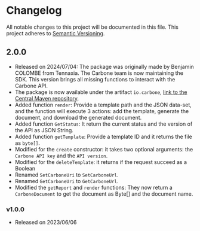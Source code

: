 # Changelog

All notable changes to this project will be documented in this file. This project adheres to [Semantic Versioning](https://semver.org/spec/v2.0.0.html).

## 2.0.0
- Released on 2024/07/04: The package was originally made by Benjamin COLOMBE from Tennaxia. The Carbone team is now maintaining the SDK. This version brings all missing functions to interact with the Carbone API.
- The package is now available under the artifact `io.carbone`, [link to the Central Maven repository](https://central.sonatype.com/artifact/io.carbone/carbone-sdk).
- Added function `render`: Provide a template path and the JSON data-set, and the function will execute 3 actions: add the template, generate the document, and download the generated document.
- Added function `GetStatus`: It return the current status and the version of the API as JSON String.
- Added function `getTemplate`: Provide a template ID and it returns the file as `byte[]`.
- Modified for the `create` constructor: it takes two optional arguments: the `Carbone API key` and the `API version`.
- Modified for the `deleteTemplate`: it returns if the request succeed as a Boolean
- Renamed `SetCarboneUri` to `SetCarboneUrl`. 
- Renamed `GetCarboneUri` to `GetCarboneUrl`. 
- Modified the `getReport` and `render` functions: They now return a `CarboneDocument` to get the document as Byte[] and the document name.

### v1.0.0
- Released on 2023/06/06